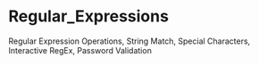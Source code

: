 # Regular_Expressions
Regular Expression Operations, String Match, Special Characters, Interactive RegEx, Password Validation
